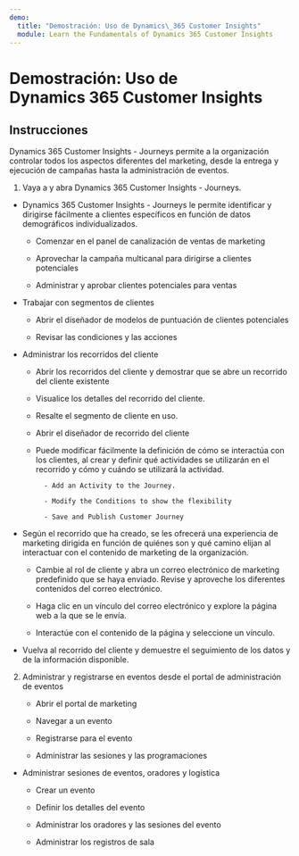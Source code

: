 ```yaml
---
demo:
  title: "Demostración: Uso de Dynamics\_365 Customer Insights"
  module: Learn the Fundamentals of Dynamics 365 Customer Insights
---
```


# Demostración: Uso de Dynamics 365 Customer Insights

## Instrucciones

Dynamics 365 Customer Insights - Journeys permite a la organización controlar todos los aspectos diferentes del marketing, desde la entrega y ejecución de campañas hasta la administración de eventos. 

1. Vaya a y abra Dynamics 365 Customer Insights - Journeys.

- Dynamics 365 Customer Insights - Journeys le permite identificar y dirigirse fácilmente a clientes específicos en función de datos demográficos individualizados. 

    - Comenzar en el panel de canalización de ventas de marketing

    - Aprovechar la campaña multicanal para dirigirse a clientes potenciales

    - Administrar y aprobar clientes potenciales para ventas

- Trabajar con segmentos de clientes

    - Abrir el diseñador de modelos de puntuación de clientes potenciales

    - Revisar las condiciones y las acciones

- Administrar los recorridos del cliente 

    - Abrir los recorridos del cliente y demostrar que se abre un recorrido del cliente existente 

    - Visualice los detalles del recorrido del cliente.

    - Resalte el segmento de cliente en uso. 

    - Abrir el diseñador de recorrido del cliente

    - Puede modificar fácilmente la definición de cómo se interactúa con los clientes, al crear y definir qué actividades se utilizarán en el recorrido y cómo y cuándo se utilizará la actividad. 

            - Add an Activity to the Journey.

            - Modify the Conditions to show the flexibility

            - Save and Publish Customer Journey

- Según el recorrido que ha creado, se les ofrecerá una experiencia de marketing dirigida en función de quiénes son y qué camino elijan al interactuar con el contenido de marketing de la organización. 

    - Cambie al rol de cliente y abra un correo electrónico de marketing predefinido que se haya enviado. Revise y aproveche los diferentes contenidos del correo electrónico. 

    - Haga clic en un vínculo del correo electrónico y explore la página web a la que se le envía. 

    - Interactúe con el contenido de la página y seleccione un vínculo. 

- Vuelva al recorrido del cliente y demuestre el seguimiento de los datos y de la información disponible. 

2. Administrar y registrarse en eventos desde el portal de administración de eventos

    - Abrir el portal de marketing

    - Navegar a un evento

    - Registrarse para el evento

    - Administrar las sesiones y las programaciones

- Administrar sesiones de eventos, oradores y logística

    - Crear un evento

    - Definir los detalles del evento

    - Administrar los oradores y las sesiones del evento

    - Administrar los registros de sala


